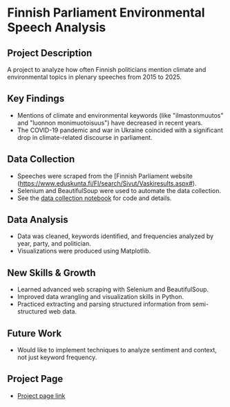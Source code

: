 # Finnish Parliament Environmental Speech Analysis

## Project Description

A project to analyze how often Finnish politicians mention climate and environmental topics in plenary speeches from 2015 to 2025.

## Key Findings

- Mentions of climate and environmental keywords (like "ilmastonmuutos" and "luonnon monimuotoisuus") have decreased in recent years.
- The COVID-19 pandemic and war in Ukraine coincided with a significant drop in climate-related discourse in parliament.

## Data Collection

- Speeches were scraped from the [Finnish Parliament website (https://www.eduskunta.fi/FI/search/Sivut/Vaskiresults.aspx#).
- Selenium and BeautifulSoup were used to automate the data collection.
- See the [data collection notebook](https://github.com/silvsar/parliament_speeches/blob/main/Puheenvuorot_eduskunnassa.ipynb) for code and details.

## Data Analysis

- Data was cleaned, keywords identified, and frequencies analyzed by year, party, and politician.
- Visualizations were produced using Matplotlib.

## New Skills & Growth

- Learned advanced web scraping with Selenium and BeautifulSoup.
- Improved data wrangling and visualization skills in Python.
- Practiced extracting and parsing structured information from semi-structured web data.

## Future Work

- Would like to implement techniques to analyze sentiment and context, not just keyword frequency.

## Project Page

- [Project page link]()
